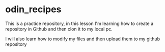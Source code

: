 # odin_recipes

This is a practice repository, in this lesson I'm learning how to create a repository in Github and then clon it to my local pc.

I will also learn how to modify my files and then upload them to my github repository